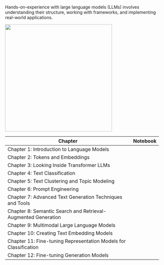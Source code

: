 Hands-on-experience with large language models (LLMs) involves understanding their structure, working with frameworks, and implementing real-world applications.
<div>
  <img src="https://raw.githubusercontent.com/HandsOnLLM/Hands-On-Large-Language-Models/main/images/book_cover.png" width="350"/>
</div>


| Chapter | Notebook |
|---------|----------|
| Chapter 1: Introduction to Language Models | |
| Chapter 2: Tokens and Embeddings | |
| Chapter 3: Looking Inside Transformer LLMs | |
| Chapter 4: Text Classification | |
| Chapter 5: Text Clustering and Topic Modeling | |
| Chapter 6: Prompt Engineering | |
| Chapter 7: Advanced Text Generation Techniques and Tools | |
| Chapter 8: Semantic Search and Retrieval-Augmented Generation | |
| Chapter 9: Multimodal Large Language Models | |
| Chapter 10: Creating Text Embedding Models | |
| Chapter 11: Fine-tuning Representation Models for Classification | |
| Chapter 12: Fine-tuning Generation Models | |

